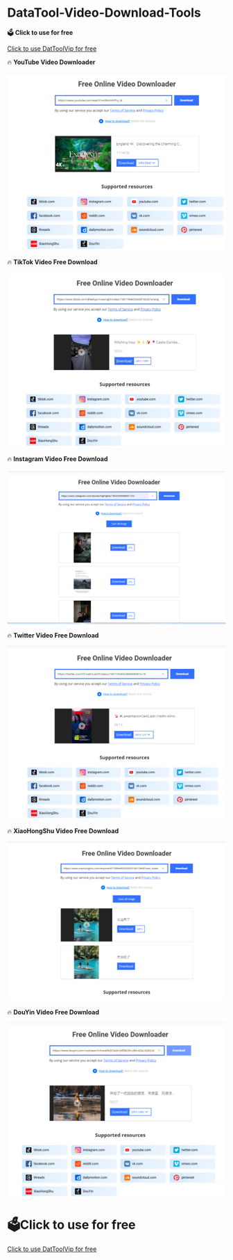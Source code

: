 <h1>DataTool-Video-Download-Tools</h1>
<p>🗳<b> Click to use for free </b></p>
<a href = "https://www.datatool.vip" target = "_blank" > Click to use DatToolVip for free </a>
<p>🔥 <b>YouTube Video Downloader</b></p>
<img src="static/youtube.png" alt="youtube video download">
<p>🔥 <b>TikTok Video Free Download</b></p>
<img src="static/tiktok.png" alt="youtube video download">
<p>🔥 <b>Instagram Video Free Download</b></p>
<img src="static/ins.png" alt="instagram video download">
<p>🔥 <b>Twitter Video Free Download</b></p>
<img src="static/twitter.png" alt="twitter video download">
<p>🔥 <b>XiaoHongShu Video Free Download</b></p>
<img src="static/xhs.png" alt="XiaoHongShu video download">
<p>🔥 <b>DouYin Video Free Download</b></p>
<img src="static/dy.png" alt="DouYin video download">

<h1>🗳Click to use for free</h1>
<a href = "https://www.datatool.vip" target = "_blank" > Click to use DatToolVip for free </a>





